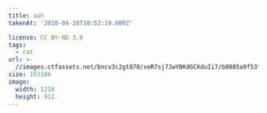 ```yaml
---
title: aah
takenAt: '2010-04-28T10:52:19.000Z'

license: CC BY-ND 3.0
tags:
  - cat
url: >-
  //images.ctfassets.net/bncv3c2gt878/xeR7sj7JwYBKdGCKduIi7/b8805a9f53fdc5a3c1613856d91066f2/aah_4560387474_o
size: 153186
image:
  width: 1216
  height: 912
---
```

